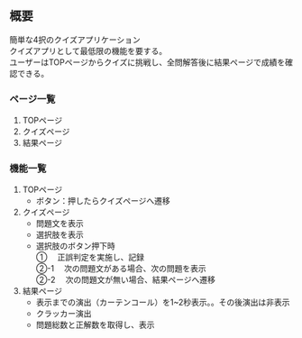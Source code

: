 ## 概要
簡単な4択のクイズアプリケーション  
クイズアプリとして最低限の機能を要する。  
ユーザーはTOPページからクイズに挑戦し、全問解答後に結果ページで成績を確認できる。

### ページ一覧
1. TOPページ
2. クイズページ
3. 結果ページ

### 機能一覧
1. TOPページ
    - ボタン：押したらクイズページへ遷移
2. クイズページ
    - 問題文を表示
    - 選択肢を表示
    - 選択肢のボタン押下時  
          ① 　正誤判定を実施し、記録  
          ②-1 　次の問題文がある場合、次の問題を表示  
          ②-2 　次の問題文が無い場合、結果ページへ遷移
3. 結果ページ
    - 表示までの演出（カーテンコール）を1~2秒表示。。その後演出は非表示
    - クラッカー演出
    - 問題総数と正解数を取得し、表示
